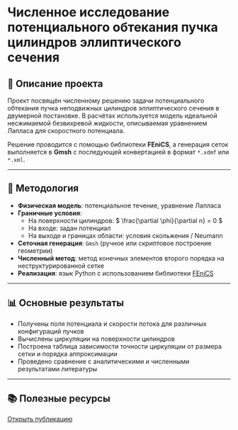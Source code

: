 
# Численное исследование потенциального обтекания пучка цилиндров эллиптического сечения

## 🧭 Описание проекта

Проект посвящён численному решению задачи потенциального обтекания пучка неподвижных цилиндров эллиптического сечения в двумерной постановке. В расчётах используется модель идеальной несжимаемой безвихревой жидкости, описываемая уравнением Лапласа для скоростного потенциала.

Решение проводится с помощью библиотеки **FEniCS**, а генерация сеток выполняется в **Gmsh** с последующей конвертацией в формат `*.xdmf` или `*.xml`.

---

## 🧪 Методология

- **Физическая модель**: потенциальное течение, уравнение Лапласа
- **Граничные условия**:
  - На поверхности цилиндров: $ \frac{\partial \phi}{\partial n} = 0 $
  - На входе: задан потенциал
  - На выходе и границах области: условия скольжения / Neumann
- **Сеточная генерация**: `Gmsh` (ручное или скриптовое построение геометрии)
- **Численный метод**: метод конечных элементов второго порядка на неструктурированной сетке
- **Реализация**: язык Python с использованием библиотеки [FEniCS](https://fenicsproject.org)

---

## 📊 Основные результаты

- Получены поля потенциала и скорости потока для различных конфигураций пучков
- Вычислены циркуляции на поверхности цилиндров
- Построена таблица зависимости точности циркуляции от размера сетки и порядка аппроксимации
- Проведено сравнение с аналитическими и численными результатами литературы

---


## 📚 Полезные ресурсы

[Открыть публикацию](https://repository.kpfu.ru/?p_id=231822)

